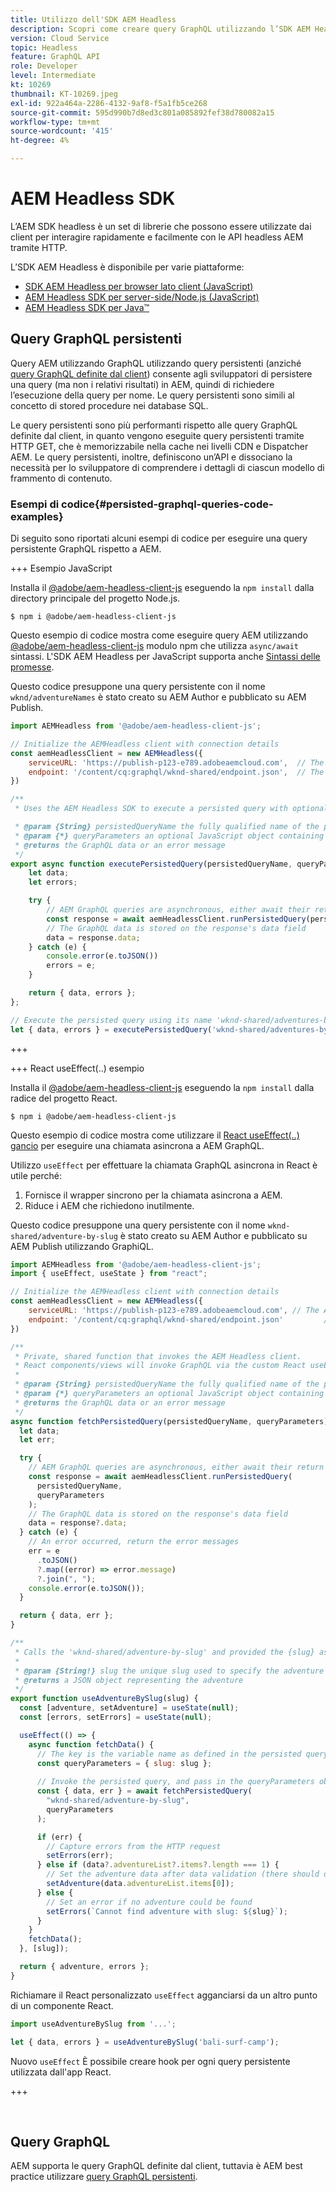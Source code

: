 ```yaml
---
title: Utilizzo dell'SDK AEM Headless
description: Scopri come creare query GraphQL utilizzando l’SDK AEM Headless.
version: Cloud Service
topic: Headless
feature: GraphQL API
role: Developer
level: Intermediate
kt: 10269
thumbnail: KT-10269.jpeg
exl-id: 922a464a-2286-4132-9af8-f5a1fb5ce268
source-git-commit: 595d990b7d8ed3c801a085892fef38d780082a15
workflow-type: tm+mt
source-wordcount: '415'
ht-degree: 4%

---
```


# AEM Headless SDK

L’AEM SDK headless è un set di librerie che possono essere utilizzate dai client per interagire rapidamente e facilmente con le API headless AEM tramite HTTP.

L’SDK AEM Headless è disponibile per varie piattaforme:

+ [SDK AEM Headless per browser lato client (JavaScript)](https://github.com/adobe/aem-headless-client-js)
+ [AEM Headless SDK per server-side/Node.js (JavaScript)](https://github.com/adobe/aem-headless-client-nodejs)
+ [AEM Headless SDK per Java™](https://github.com/adobe/aem-headless-client-java)

## Query GraphQL persistenti

Query AEM utilizzando GraphQL utilizzando query persistenti (anziché [query GraphQL definite dal client](#graphl-queries)) consente agli sviluppatori di persistere una query (ma non i relativi risultati) in AEM, quindi di richiedere l’esecuzione della query per nome. Le query persistenti sono simili al concetto di stored procedure nei database SQL.

Le query persistenti sono più performanti rispetto alle query GraphQL definite dal client, in quanto vengono eseguite query persistenti tramite HTTP GET, che è memorizzabile nella cache nei livelli CDN e Dispatcher AEM. Le query persistenti, inoltre, definiscono un’API e dissociano la necessità per lo sviluppatore di comprendere i dettagli di ciascun modello di frammento di contenuto.

### Esempi di codice{#persisted-graphql-queries-code-examples}

Di seguito sono riportati alcuni esempi di codice per eseguire una query persistente GraphQL rispetto a AEM.

+++ Esempio JavaScript

Installa il [@adobe/aem-headless-client-js](https://github.com/adobe/aem-headless-client-js) eseguendo la `npm install` dalla directory principale del progetto Node.js.

```
$ npm i @adobe/aem-headless-client-js
```

Questo esempio di codice mostra come eseguire query AEM utilizzando [@adobe/aem-headless-client-js](https://github.com/adobe/aem-headless-client-js) modulo npm che utilizza `async/await` sintassi. L&#39;SDK AEM Headless per JavaScript supporta anche [Sintassi delle promesse](https://github.com/adobe/aem-headless-client-js#use-aemheadless-client).

Questo codice presuppone una query persistente con il nome `wknd/adventureNames` è stato creato su AEM Author e pubblicato su AEM Publish.

```javascript
import AEMHeadless from '@adobe/aem-headless-client-js';

// Initialize the AEMHeadless client with connection details
const aemHeadlessClient = new AEMHeadless({
    serviceURL: 'https://publish-p123-e789.adobeaemcloud.com',  // The AEM environment to query, this can be pulled out to env variables
    endpoint: '/content/cq:graphql/wknd-shared/endpoint.json',  // The AEM GraphQL endpoint, this is not used when invoking persisted queries.
})

/**
 * Uses the AEM Headless SDK to execute a persisted query with optional query variables.

 * @param {String} persistedQueryName the fully qualified name of the persisted query
 * @param {*} queryParameters an optional JavaScript object containing query parameters
 * @returns the GraphQL data or an error message 
 */
export async function executePersistedQuery(persistedQueryName, queryParameters) {
    let data;
    let errors;

    try {
        // AEM GraphQL queries are asynchronous, either await their return or use Promise-based .then(..) { ... } syntax
        const response = await aemHeadlessClient.runPersistedQuery(persistedQueryName, queryParameters);
        // The GraphQL data is stored on the response's data field
        data = response.data;
    } catch (e) {
        console.error(e.toJSON())
        errors = e;
    }

    return { data, errors };
};

// Execute the persisted query using its name 'wknd-shared/adventures-by-slug' and optional query variables
let { data, errors } = executePersistedQuery('wknd-shared/adventures-by-slug', { "slug": "bali-surf-camp" });
```

+++

+++ React useEffect(..) esempio

Installa il [@adobe/aem-headless-client-js](https://github.com/adobe/aem-headless-client-js) eseguendo la `npm install` dalla radice del progetto React.

```
$ npm i @adobe/aem-headless-client-js
```

Questo esempio di codice mostra come utilizzare il [React useEffect(..) gancio](https://reactjs.org/docs/hooks-effect.html) per eseguire una chiamata asincrona a AEM GraphQL.

Utilizzo `useEffect` per effettuare la chiamata GraphQL asincrona in React è utile perché:

1. Fornisce il wrapper sincrono per la chiamata asincrona a AEM.
1. Riduce i AEM che richiedono inutilmente.

Questo codice presuppone una query persistente con il nome `wknd-shared/adventure-by-slug` è stato creato su AEM Author e pubblicato su AEM Publish utilizzando GraphiQL.

```javascript
import AEMHeadless from '@adobe/aem-headless-client-js';
import { useEffect, useState } from "react";

// Initialize the AEMHeadless client with connection details
const aemHeadlessClient = new AEMHeadless({
    serviceURL: 'https://publish-p123-e789.adobeaemcloud.com', // The AEM environment to query
    endpoint: '/content/cq:graphql/wknd-shared/endpoint.json'         // The AEM GraphQL endpoint, this is not used when invoking persisted queries.
})

/**
 * Private, shared function that invokes the AEM Headless client. 
 * React components/views will invoke GraphQL via the custom React useEffect hooks defined below.
 * 
 * @param {String} persistedQueryName the fully qualified name of the persisted query
 * @param {*} queryParameters an optional JavaScript object containing query parameters
 * @returns the GraphQL data or an error message 
 */
async function fetchPersistedQuery(persistedQueryName, queryParameters) {
  let data;
  let err;

  try {
    // AEM GraphQL queries are asynchronous, either await their return or use Promise-based .then(..) { ... } syntax
    const response = await aemHeadlessClient.runPersistedQuery(
      persistedQueryName,
      queryParameters
    );
    // The GraphQL data is stored on the response's data field
    data = response?.data;
  } catch (e) {
    // An error occurred, return the error messages
    err = e
      .toJSON()
      ?.map((error) => error.message)
      ?.join(", ");
    console.error(e.toJSON());
  }

  return { data, err };
}

/**
 * Calls the 'wknd-shared/adventure-by-slug' and provided the {slug} as the persisted query's `slug` parameter.
 *
 * @param {String!} slug the unique slug used to specify the adventure to return
 * @returns a JSON object representing the adventure
 */
export function useAdventureBySlug(slug) {
  const [adventure, setAdventure] = useState(null);
  const [errors, setErrors] = useState(null);

  useEffect(() => {
    async function fetchData() {
      // The key is the variable name as defined in the persisted query, and may not match the model's field name
      const queryParameters = { slug: slug };
      
      // Invoke the persisted query, and pass in the queryParameters object as the 2nd parameter
      const { data, err } = await fetchPersistedQuery(
        "wknd-shared/adventure-by-slug",
        queryParameters
      );

      if (err) {
        // Capture errors from the HTTP request
        setErrors(err);
      } else if (data?.adventureList?.items?.length === 1) {
        // Set the adventure data after data validation (there should only be 1 matching adventure)
        setAdventure(data.adventureList.items[0]);
      } else {
        // Set an error if no adventure could be found
        setErrors(`Cannot find adventure with slug: ${slug}`);
      }
    }
    fetchData();
  }, [slug]);

  return { adventure, errors };
}
```

Richiamare il React personalizzato `useEffect` agganciarsi da un altro punto di un componente React.

```javascript
import useAdventureBySlug from '...';

let { data, errors } = useAdventureBySlug('bali-surf-camp');
```

Nuovo `useEffect` È possibile creare hook per ogni query persistente utilizzata dall&#39;app React.

+++

<p> </p>

## Query GraphQL

AEM supporta le query GraphQL definite dal client, tuttavia è AEM best practice utilizzare [query GraphQL persistenti](#persisted-graphql-queries).

